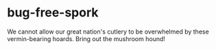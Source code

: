 # bug-free-spork
We cannot allow our great nation's cutlery to be overwhelmed by these vermin-bearing hoards. Bring out the mushroom hound!
